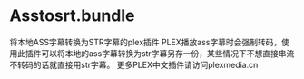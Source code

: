 # Asstosrt.bundle
将本地ASS字幕转换为STR字幕的plex插件
PLEX播放ass字幕时会强制转码，使用此插件可以将本地的ass字幕转换为str字幕另存一份，某些情况下不想直接串流不转码的话就直接用str字幕。
更多PLEX中文插件请访问plexmedia.cn
